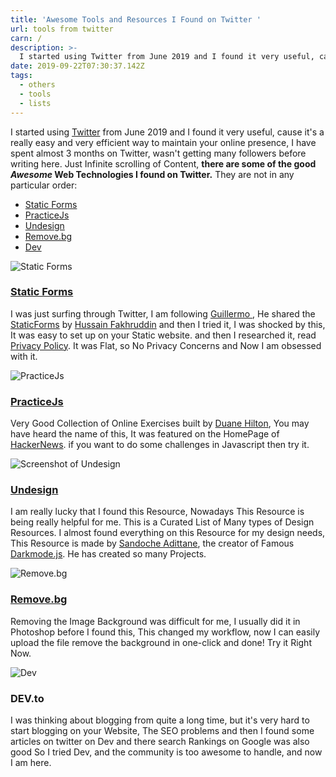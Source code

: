 ```yaml
---
title: 'Awesome Tools and Resources I Found on Twitter '
url: tools from twitter
carn: /
description: >-
  I started using Twitter from June 2019 and I found it very useful, cause it's a really easy and very efficient way to maintain your online presence, I have spent almost 3 months on Twitter, wasn't getting many followers before writing here.
date: 2019-09-22T07:30:37.142Z
tags:
  - others
  - tools
  - lists
---
```

I started using [Twitter](https://twitter.com/justaashir) from June 2019 and I found it very useful, cause it's a really easy and very efficient way to maintain your online presence, I have spent almost 3 months on Twitter, wasn't getting many followers before writing here. Just Infinite scrolling of Content, **there are some of the good *Awesome* Web Technologies I found on Twitter.**
They are not in any particular order:
 * [Static Forms](https://www.staticforms.xyz/)
 * [PracticeJs](https://practicejs.com/)
 * [Undesign](https://undesign.learn.uno/)
 * [Remove.bg](https://www.remove.bg/)
 * [Dev](https://dev.to)


 ![Static Forms](https://thepracticaldev.s3.amazonaws.com/i/haqqdutdjrvpoil47g5z.png)
### [Static Forms](https://www.staticforms.xyz/)
I was just surfing through Twitter, I am following [Guillermo ](https://twitter.com/rauchg), He shared the [StaticForms](https://www.staticforms.xyz/) by [Hussain Fakhruddin](https://twitter.com/hussainanjar) and then I tried it, I was shocked by this, It was easy to set up on your Static website. and then I researched it, read  [Privacy Policy](https://www.staticforms.xyz/privacy). It was Flat, so No Privacy Concerns and Now I am obsessed with it.


![PracticeJs](https://thepracticaldev.s3.amazonaws.com/i/3qh4gj02lvtpc5tgt4h5.png)
### [PracticeJs](https://practicejs.com/)
Very Good Collection of Online Exercises built by [Duane Hilton](https://duanehilton.com/), You may have heard the name of this, It was featured on the HomePage of [HackerNews](https://news.ycombinator.com/). if you want to do some challenges in Javascript then try it.


![Screenshot of Undesign](https://thepracticaldev.s3.amazonaws.com/i/ihub4sk8mj5cv9wozy3a.png)
### [Undesign](https://undesign.learn.uno/)
I am really lucky that I found this Resource, Nowadays This Resource is being really helpful for me. This is a Curated List of Many types of Design Resources. I almost found everything on this Resource for my design needs, This Resource is made by [Sandoche Adittane](https://www.sandoche.com/), the creator of Famous [Darkmode.js](https://darkmodejs.learn.uno/). He has created so many Projects.


![Remove.bg](https://thepracticaldev.s3.amazonaws.com/i/ytnnjbnzmcqehops8497.png)
### [Remove.bg](https://www.remove.bg/)
Removing the Image Background was difficult for me, I usually did it in Photoshop before I found this, This changed my workflow, now I can easily upload the file remove the background in one-click and done! Try it Right Now.


![Dev](https://thepracticaldev.s3.amazonaws.com/i/rfavezq70e2nc8vjtdnv.png)
### DEV.to
I was thinking about blogging from quite a long time, but it's very hard to start blogging on your Website, The SEO problems and then I found some articles on twitter on Dev and there search Rankings on Google was also good So I tried Dev, and the community is too awesome to handle, and now I am here.
